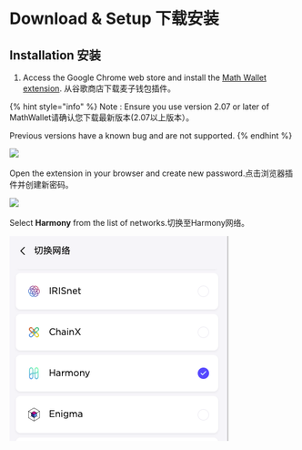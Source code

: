 # Download & Setup 下载安装

## Installation 安装

1. Access the Google Chrome web store and install the [Math Wallet extension](https://chrome.google.com/webstore/detail/math-wallet/afbcbjpbpfadlkmhmclhkeeodmamcflc?hl=en). 从谷歌商店下载麦子钱包插件。

{% hint style="info" %}
Note : Ensure you use version 2.07 or later of MathWallet请确认您下载最新版本\(2.07以上版本）。

Previous versions have a known bug and are not supported.
{% endhint %}

![](../../.gitbook/assets/image-8.png)

Open the extension in your browser and create new password.点击浏览器插件并创建新密码。

![](../../.gitbook/assets/image-36.png)

Select **Harmony** from the list of networks.切换至Harmony网络。

![](../../.gitbook/assets/image%20%2824%29.png)

